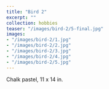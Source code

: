```yaml
---
title: "Bird 2"
excerpt: ""
collection: hobbies
teaser: "/images/bird-2/5-final.jpg"
images:
- "/images/bird-2/1.jpg"
- "/images/bird-2/2.jpg"
- "/images/bird-2/3.jpg"
- "/images/bird-2/4.jpg"
- "/images/bird-2/5.jpg"
---
```

Chalk pastel, 11 x 14 in.
